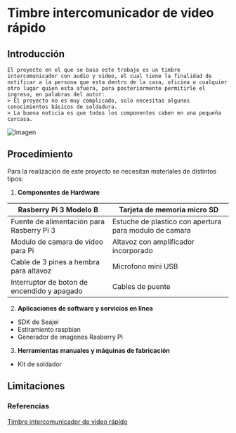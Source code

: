 # Timbre intercomunicador de video rápido 

## Introducción 
```
El proyecto en el que se basa este trabajo es un timbre intercomunicador con audio y video, el cual tiene la finalidad de notificar a la persona que esta dentro de la casa, oficina o cualquier otro lugar quien esta afuera, para posteriormente permitirle el ingreso, en palabras del autor: 
> El proyecto no es muy complicado, solo necesitas algunos conocimientos básicos de soldadura.
> La buena noticia es que todos los componentes caben en una pequeña carcasa.
```
![Imagen](https://i.all3dp.com/cdn-cgi/image/fit=cover,w=1000,gravity=0.5x0.5,format=auto/wp-content/uploads/2021/01/20120128/Video-Doorbell-Raspberry-Pi.jpeg)

## Procedimiento 

Para la realización de este proyecto se necesitan materiales de distintos tipos:

1.  **Componentes de Hardware**

Rasberry Pi 3 Modelo B | Tarjeta de memoria micro SD
-----------------------| --------------------------
Fuente de alimentación para Rasberry Pi 3 | Estuche de plastico con apertura para modulo de camara 
Modulo de camara de video para Pi | Altavoz con amplificador incorporado 
Cable de 3 pines a hembra para altavoz | Microfono mini USB 
Interruptor de boton de encendido y apagado | Cables de puente 

2. **Aplicaciones de software y servicios en línea**

* SDK de Seajei
* Estiramiento  raspbian
*  Generador de imagenes Rasberry Pi

3. **Herramientas manuales y máquinas de fabricación**

* Kit de soldador 


## Limitaciones 

### Referencias 

[Timbre intercomunicador de video rápido](https://www.hackster.io/sneaky/fast-video-doorbell-intercom-on-raspberry-pi-63b063)
